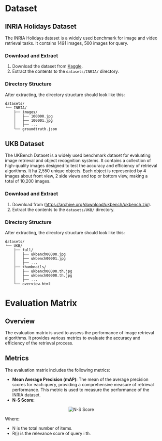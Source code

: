 # Dataset
## INRIA Holidays Dataset
The INRIA Holidays dataset is a widely used benchmark for image and video retrieval tasks. It contains 1491 images, 500 images for query.
### Download and Extract
1. Download the dataset from [Kaggle](https://www.kaggle.com/datasets/vadimshabashov/inria-holidays).
2. Extract the contents to the `datasets/INRIA/` directory.
### Directory Structure
After extracting, the directory structure should look like this:
```plaintext
datasets/
└── INRIA/
    ├── images/
    │   ├── 100000.jpg
    │   ├── 100001.jpg
    │   ├── ...
    └── groundtruth.json
```
## UKB Dataset
The UKBench Dataset is a widely used benchmark dataset for evaluating image retrieval and object recognition systems. It contains a collection of high-quality images designed to test the accuracy and efficiency of retrieval algorithms. It há 2,550 unique objects. Each object is represented by 4 images about front view, 2 side views and top or bottom view, making a total of 10,200 images.
### Download and Extract
1. Download from (https://archive.org/download/ukbench/ukbench.zip).
2. Extract the contents to the `datasets/UKB/` directory.
### Directory Structure
After extracting, the directory structure should look like this:
```plaintext
datasets/
└── UKB/
    ├── full/
    │   ├── ukbench00000.jpg
    │   ├── ukbench00001.jpg
    │   ├── ...
    ├── thumbnails/
    │   ├── ukbench00000.th.jpg
    │   ├── ukbench00000.th.jpg
    │   ├── ...
    └── overview.html

```
# Evaluation Matrix
## Overview

The evaluation matrix is used to assess the performance of image retrieval algorithms. It provides various metrics to evaluate the accuracy and efficiency of the retrieval process.
## Metrics

The evaluation matrix includes the following metrics:
- **Mean Average Precision (mAP)**: The mean of the average precision scores for each query, providing a comprehensive measure of retrieval performance. This metric is used to measure the performance of the INRIA dataset.
- **N-S Score**: 
<div style="text-align: center;">
  <img alt="N-S Score" src="https://latex.codecogs.com/png.latex?\text{N-S Score} = \frac{1}{N} \sum_{i=1}^{N} R(i)">
</div>


  Where:
  - N is the total number of items.
  - R(i) is the relevance score of query i th.